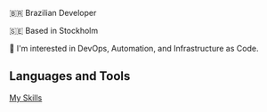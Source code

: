 🇧🇷 Brazilian Developer

🇸🇪 Based in Stockholm 

👀 I'm interested in DevOps, Automation, and Infrastructure as Code.


## Languages and Tools

[My Skills](https://skillicons.dev/icons?i=githubactions,jenkins,java,linux,redhat,maven,azure,gcp,terraform,kubernetes,docker,go,github,gitlab,bitbucket,git,python,vscode,bash,vim,idea,pycharm,obsidian,elasticsearch,grafana,prometheus,matlab,arduino,postman,debian,&perline=6)
